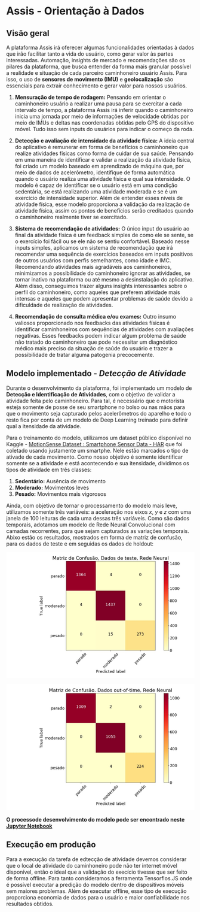 # Assis - Orientação à Dados

## Visão geral 

A plataforma Assis irá oferecer algumas funcionalidades orientadas à dados que irão facilitar tanto a vida do usuário, como gerar valor às partes interessadas. Automação, insights de mercado e recomendações são os pilares da plataforma, que busca entender da forma mais granular possível a realidade e situação de cada parceiro caminhoneiro usuário Assis. Para isso, o uso de **sensores de movimento (IMU)** e **geolocalização** são essenciais para extrair conhecimento e gerar valor para nossos usuários.

1. **Mensuração de tempo de rodagem:** Pensando em orientar o caminhoneiro usuário a realizar uma pausa para se exercitar a cada intervalo de tempo, a plataforma Assis irá inferir quando o caminhoneiro inicia uma jornada por meio de informações de velocidade obtidas por meio de IMUs e deltas nas coordenadas obtidas pelo GPS do dispositivo móvel. Tudo isso sem inputs do usuários para indicar o começo da roda.
   
2. **Detecção e avaliação de intensidade da  atividade física:** A ideia central do aplicativo é remunerar em forma de benefícios o caminhoneiro que realize atividades físicas como forma de cuidar de sua saúde. Pensando em uma maneira de identificar e validar a realização da atividade física, foi criado um modelo baseado em aprendizado de máquina que, por meio de dados de acelerômetro, identifique de forma automática quando o usuário realiza uma atividade física e qual sua intensidade. O modelo é capaz de identificar se o usuário está em uma condição sedentária, se está realizando uma atividade moderada e se é um exercício de intensidade superior. Além de entender esses níveis de atividade física, esse modelo proporciona a validação da realização de atividade física, assim os pontos de benefícios serão creditados quando o caminhoneiro realmente tiver se exercitado. 
   
3. **Sistema de recomendação de atividades:** O único input do usuário ao final da atividade física é um feedback simples de como ele se sente, se o exercício foi fácil ou se ele não se sentiu confortável. Baseado nesse inputs simples, aplicamos um sistema de recomendação que irá recomendar uma sequência de exercícios baseados em inputs positivos de outros usuários com perfis semelhantes, como idade e IMC. Recomendando atividades mais agradáveis aos caminhoneiros, minimizamos a possibilidade do caminhoneiro ignorar as atividades, se tornar inativo na plataforma ou até mesmo a desinstalação do aplicativo. Além disso, conseguimos trazer alguns insights interessantes sobre o perfil do caminhoneiro, como aqueles que preferem atividade mais intensas e aqueles que podem apresentar problemas de saúde devido a dificuldade de realização de atividades.

4. **Recomendação de consulta médica e/ou exames:** Outro insumo valiosos proporcionado nos feedbacks das atividades físicas é identificar caminhoneiros com sequências de atividades com avaliações negativas. Esses feedbacks podem indicar algum problema de saúde não tratado do caminhoneiro que pode necessitar um diagnóstico médico mais preciso da situação de saúde do usuário e trazer a possibilidade de tratar alguma patogenia precocemente.

## Modelo implementado - *Detecção de Atividade*

Durante o desenvolvimento da plataforma, foi implementado um modelo de **Detecção e Identificação de Atividades**, com o objetivo de validar a atividade feita pelo caminhoneiro. Para tal, é necessário que o motorista esteja somente de posse de seu smartphone no bolso ou nas mãos para que o movimento seja capturado pelos acelerômetros do aparelho e todo o resto fica por conta de um modelo de Deep Learning treinado para definir qual a itensidade da atividade.

Para o treinamento do modelo, utilizamos um dataset público disponível no Kaggle - [MotionSense Dataset : Smartphone Sensor Data - HAR](https://www.kaggle.com/malekzadeh/motionsense-dataset?select=A_DeviceMotion_data) que foi coletado usando justamente um smartphe. Nele estão marcados o tipo de ativade de cada movimento. Como nosso objetivo é somente identificar somente se a atividade e está acontecendo e sua itensidade, dividimos os tipos de atividade em três classes:

1. **Sedentário:** Ausência de movimento
2. **Moderado:** Movimentos leves
3. **Pesado:** Movimentos mais vigorosos

Ainda, com objetivo de tornar o processamento do modelo mais leve, utilizamos somente três variáveis: a aceleração nos eixos $x$, $y$ e $z$ com uma janela de 100 leituras de cada uma dessas três variáveis. Como são dados temporais, adotamos um modelo de Rede Neural Convolucional com camadas recorrentes, para que sejam capturados as variações temporais. Abixo estão os resultados, mostrados em forma de matriz de confusão, para os dados de teste e em seguidas os dados de holdout:

![Matriz de Confusão - Dados de teste](resources/conf_test.jpg)

![Matriz de Confusão - Dados de holdout](resources/conf_held.jpg)

**O processode desenvolvimento do modelo pode ser encontrado neste [Jupyter Notebook](/hackathon_ccr_data_analytics/notebooks/motion_detencion.ipynb)**


## Execução em produção

Para a execução da tarefa de edtecção de atividade devemos considerar que o local de atividade do caminhoneiro pode não ter internet móvel disponível, então o ideal que a validação do execício tivesse que ser feito de forma offline. Para tanto consideramos a ferramenta Tensorflos.JS onde é possível executar a predição do modelo dentro de dispositivos móveis sem maiores problemas. Além de executar offline, esse tipo de execução proporciona economia de dados para o usuário e maior confiabilidade nos resultados obtidos.

